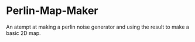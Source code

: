 # Perlin-Map-Maker
An atempt at making a perlin noise generator and using the result to make a basic 2D map.
